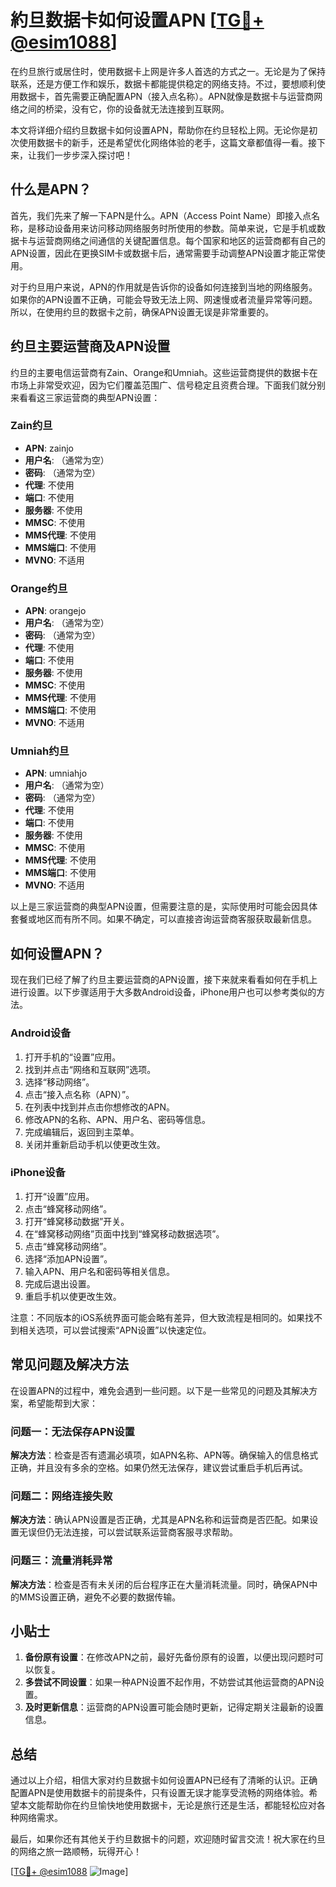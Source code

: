 # 約旦数据卡如何设置APN [[TG💪+ @esim1088](https://t.me/s/esim1088)]

在约旦旅行或居住时，使用数据卡上网是许多人首选的方式之一。无论是为了保持联系，还是方便工作和娱乐，数据卡都能提供稳定的网络支持。不过，要想顺利使用数据卡，首先需要正确配置APN（接入点名称）。APN就像是数据卡与运营商网络之间的桥梁，没有它，你的设备就无法连接到互联网。

本文将详细介绍约旦数据卡如何设置APN，帮助你在约旦轻松上网。无论你是初次使用数据卡的新手，还是希望优化网络体验的老手，这篇文章都值得一看。接下来，让我们一步步深入探讨吧！

## 什么是APN？

首先，我们先来了解一下APN是什么。APN（Access Point Name）即接入点名称，是移动设备用来访问移动网络服务时所使用的参数。简单来说，它是手机或数据卡与运营商网络之间通信的关键配置信息。每个国家和地区的运营商都有自己的APN设置，因此在更换SIM卡或数据卡后，通常需要手动调整APN设置才能正常使用。

对于约旦用户来说，APN的作用就是告诉你的设备如何连接到当地的网络服务。如果你的APN设置不正确，可能会导致无法上网、网速慢或者流量异常等问题。所以，在使用约旦的数据卡之前，确保APN设置无误是非常重要的。

## 约旦主要运营商及APN设置

约旦的主要电信运营商有Zain、Orange和Umniah。这些运营商提供的数据卡在市场上非常受欢迎，因为它们覆盖范围广、信号稳定且资费合理。下面我们就分别来看看这三家运营商的典型APN设置：

### Zain约旦

- **APN**: zainjo
- **用户名**: （通常为空）
- **密码**: （通常为空）
- **代理**: 不使用
- **端口**: 不使用
- **服务器**: 不使用
- **MMSC**: 不使用
- **MMS代理**: 不使用
- **MMS端口**: 不使用
- **MVNO**: 不适用

### Orange约旦

- **APN**: orangejo
- **用户名**: （通常为空）
- **密码**: （通常为空）
- **代理**: 不使用
- **端口**: 不使用
- **服务器**: 不使用
- **MMSC**: 不使用
- **MMS代理**: 不使用
- **MMS端口**: 不使用
- **MVNO**: 不适用

### Umniah约旦

- **APN**: umniahjo
- **用户名**: （通常为空）
- **密码**: （通常为空）
- **代理**: 不使用
- **端口**: 不使用
- **服务器**: 不使用
- **MMSC**: 不使用
- **MMS代理**: 不使用
- **MMS端口**: 不使用
- **MVNO**: 不适用

以上是三家运营商的典型APN设置，但需要注意的是，实际使用时可能会因具体套餐或地区而有所不同。如果不确定，可以直接咨询运营商客服获取最新信息。

## 如何设置APN？

现在我们已经了解了约旦主要运营商的APN设置，接下来就来看看如何在手机上进行设置。以下步骤适用于大多数Android设备，iPhone用户也可以参考类似的方法。

### Android设备

1. 打开手机的“设置”应用。
2. 找到并点击“网络和互联网”选项。
3. 选择“移动网络”。
4. 点击“接入点名称（APN）”。
5. 在列表中找到并点击你想修改的APN。
6. 修改APN的名称、APN、用户名、密码等信息。
7. 完成编辑后，返回到主菜单。
8. 关闭并重新启动手机以使更改生效。

### iPhone设备

1. 打开“设置”应用。
2. 点击“蜂窝移动网络”。
3. 打开“蜂窝移动数据”开关。
4. 在“蜂窝移动网络”页面中找到“蜂窝移动数据选项”。
5. 点击“蜂窝移动网络”。
6. 选择“添加APN设置”。
7. 输入APN、用户名和密码等相关信息。
8. 完成后退出设置。
9. 重启手机以使更改生效。

注意：不同版本的iOS系统界面可能会略有差异，但大致流程是相同的。如果找不到相关选项，可以尝试搜索“APN设置”以快速定位。

## 常见问题及解决方法

在设置APN的过程中，难免会遇到一些问题。以下是一些常见的问题及其解决方案，希望能帮到大家：

### 问题一：无法保存APN设置

**解决方法**：检查是否有遗漏必填项，如APN名称、APN等。确保输入的信息格式正确，并且没有多余的空格。如果仍然无法保存，建议尝试重启手机后再试。

### 问题二：网络连接失败

**解决方法**：确认APN设置是否正确，尤其是APN名称和运营商是否匹配。如果设置无误但仍无法连接，可以尝试联系运营商客服寻求帮助。

### 问题三：流量消耗异常

**解决方法**：检查是否有未关闭的后台程序正在大量消耗流量。同时，确保APN中的MMS设置正确，避免不必要的数据传输。

## 小贴士

1. **备份原有设置**：在修改APN之前，最好先备份原有的设置，以便出现问题时可以恢复。
2. **多尝试不同设置**：如果一种APN设置不起作用，不妨尝试其他运营商的APN设置。
3. **及时更新信息**：运营商的APN设置可能会随时更新，记得定期关注最新的设置信息。

## 总结

通过以上介绍，相信大家对约旦数据卡如何设置APN已经有了清晰的认识。正确配置APN是使用数据卡的前提条件，只有设置无误才能享受流畅的网络体验。希望本文能帮助你在约旦愉快地使用数据卡，无论是旅行还是生活，都能轻松应对各种网络需求。

最后，如果你还有其他关于约旦数据卡的问题，欢迎随时留言交流！祝大家在约旦的网络之旅一路顺畅，玩得开心！

[[TG💪+ @esim1088](https://t.me/s/esim1088) ![Image](https://i.postimg.cc/4NQfJmqS/Snipaste-2025-05-13-00-14-12.png)]